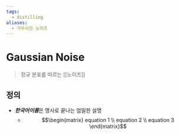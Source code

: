 ```yaml
---
tags:
  - distilling
aliases:
  - 가우시안 노이즈
---
```

# Gaussian Noise
> 정규 분포를 따르는 [[노이즈]]
## 정의 
+ ***한국어이름***은 명사로 끝나는 엄밀한 설명 
	+ $$\begin{matrix}
equation 1 \\
equation 2 \\
equation 3
\end{matrix}$$